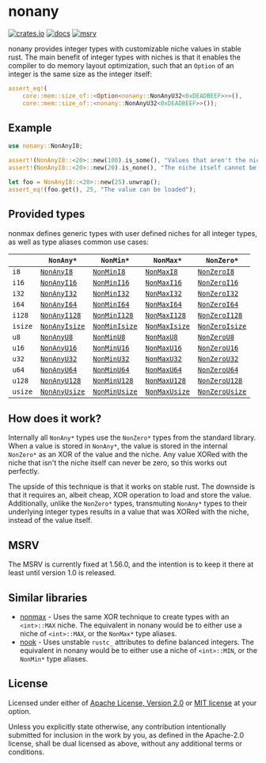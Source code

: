 # nonany
[![crates.io](https://img.shields.io/crates/v/nonany)](https://crates.io/crates/nonany)
[![docs](https://img.shields.io/docsrs/nonany)](https://docs.rs/nonany)
[![msrv](https://img.shields.io/crates/msrv/nonany)](https://docs.rs/nonany)

nonany provides integer types with customizable niche values in stable rust. The main benefit of integer types with niches is that it enables the compiler to do memory layout optimization, such that an `Option` of an integer is the same size as the integer itself:

```rust
assert_eq!(
    core::mem::size_of::<Option<nonany::NonAnyU32<0xDEADBEEF>>>(),
    core::mem::size_of::<nonany::NonAnyU32<0xDEADBEEF>>());
```

## Example
```rust
use nonany::NonAnyI8;

assert!(NonAnyI8::<20>::new(100).is_some(), "Values that aren't the niche can be stored");
assert!(NonAnyI8::<20>::new(20).is_none(), "The niche itself cannot be stored");

let foo = NonAnyI8::<20>::new(25).unwrap();
assert_eq!(foo.get(), 25, "The value can be loaded");
```

## Provided types
nonmax defines generic types with user defined niches for all integer types, as well as type aliases common use cases:

|   | `NonAny*` | `NonMin*` | `NonMax*` | `NonZero*` |
|---|---|---|---|---|
| `i8` | [`NonAnyI8`](https://docs.rs/nonany/latest/nonany/struct.NonAnyI8.html) | [`NonMinI8`](https://docs.rs/nonany/latest/nonany/type.NonMinI8.html) | [`NonMaxI8`](https://docs.rs/nonany/latest/nonany/type.NonMaxI8.html) | [`NonZeroI8`](https://docs.rs/nonany/latest/nonany/type.NonZeroI8.html) |
| `i16` | [`NonAnyI16`](https://docs.rs/nonany/latest/nonany/struct.NonAnyI16.html) | [`NonMinI16`](https://docs.rs/nonany/latest/nonany/type.NonMinI16.html) | [`NonMaxI16`](https://docs.rs/nonany/latest/nonany/type.NonMaxI16.html) | [`NonZeroI16`](https://docs.rs/nonany/latest/nonany/type.NonZeroI16.html) |
| `i32` | [`NonAnyI32`](https://docs.rs/nonany/latest/nonany/struct.NonAnyI32.html) | [`NonMinI32`](https://docs.rs/nonany/latest/nonany/type.NonMinI32.html) | [`NonMaxI32`](https://docs.rs/nonany/latest/nonany/type.NonMaxI32.html) | [`NonZeroI32`](https://docs.rs/nonany/latest/nonany/type.NonZeroI32.html) |
| `i64` | [`NonAnyI64`](https://docs.rs/nonany/latest/nonany/struct.NonAnyI64.html) | [`NonMinI64`](https://docs.rs/nonany/latest/nonany/type.NonMinI64.html) | [`NonMaxI64`](https://docs.rs/nonany/latest/nonany/type.NonMaxI64.html) | [`NonZeroI64`](https://docs.rs/nonany/latest/nonany/type.NonZeroI64.html) |
| `i128` | [`NonAnyI128`](https://docs.rs/nonany/latest/nonany/struct.NonAnyI128.html) | [`NonMinI128`](https://docs.rs/nonany/latest/nonany/type.NonMinI128.html) | [`NonMaxI128`](https://docs.rs/nonany/latest/nonany/type.NonMaxI128.html) | [`NonZeroI128`](https://docs.rs/nonany/latest/nonany/type.NonZeroI128.html) |
| `isize` | [`NonAnyIsize`](https://docs.rs/nonany/latest/nonany/struct.NonAnyIsize.html) | [`NonMinIsize`](https://docs.rs/nonany/latest/nonany/type.NonMinIsize.html) | [`NonMaxIsize`](https://docs.rs/nonany/latest/nonany/type.NonMaxIsize.html) | [`NonZeroIsize`](https://docs.rs/nonany/latest/nonany/type.NonZeroIsize.html) |
| `u8` | [`NonAnyU8`](https://docs.rs/nonany/latest/nonany/struct.NonAnyU8.html) | [`NonMinU8`](https://docs.rs/nonany/latest/nonany/type.NonMinU8.html) | [`NonMaxU8`](https://docs.rs/nonany/latest/nonany/type.NonMaxU8.html) | [`NonZeroU8`](https://docs.rs/nonany/latest/nonany/type.NonZeroU8.html) |
| `u16` | [`NonAnyU16`](https://docs.rs/nonany/latest/nonany/struct.NonAnyU16.html) | [`NonMinU16`](https://docs.rs/nonany/latest/nonany/type.NonMinU16.html) | [`NonMaxU16`](https://docs.rs/nonany/latest/nonany/type.NonMaxU16.html) | [`NonZeroU16`](https://docs.rs/nonany/latest/nonany/type.NonZeroU16.html) |
| `u32` | [`NonAnyU32`](https://docs.rs/nonany/latest/nonany/struct.NonAnyU32.html) | [`NonMinU32`](https://docs.rs/nonany/latest/nonany/type.NonMinU32.html) | [`NonMaxU32`](https://docs.rs/nonany/latest/nonany/type.NonMaxU32.html) | [`NonZeroU32`](https://docs.rs/nonany/latest/nonany/type.NonZeroU32.html) |
| `u64` | [`NonAnyU64`](https://docs.rs/nonany/latest/nonany/struct.NonAnyU64.html) | [`NonMinU64`](https://docs.rs/nonany/latest/nonany/type.NonMinU64.html) | [`NonMaxU64`](https://docs.rs/nonany/latest/nonany/type.NonMaxU64.html) | [`NonZeroU64`](https://docs.rs/nonany/latest/nonany/type.NonZeroU64.html) |
| `u128` | [`NonAnyU128`](https://docs.rs/nonany/latest/nonany/struct.NonAnyU128.html) | [`NonMinU128`](https://docs.rs/nonany/latest/nonany/type.NonMinU128.html) | [`NonMaxU128`](https://docs.rs/nonany/latest/nonany/type.NonMaxU128.html) | [`NonZeroU128`](https://docs.rs/nonany/latest/nonany/type.NonZeroU128.html) |
| `usize` | [`NonAnyUsize`](https://docs.rs/nonany/latest/nonany/struct.NonAnyUsize.html) | [`NonMinUsize`](https://docs.rs/nonany/latest/nonany/type.NonMinUsize.html) | [`NonMaxUsize`](https://docs.rs/nonany/latest/nonany/type.NonMaxUsize.html) | [`NonZeroUsize`](https://docs.rs/nonany/latest/nonany/type.NonZeroUsize.html) |


## How does it work?
Internally all `NonAny*` types use the `NonZero*` types from the standard library. When a value is stored in `NonAny*`, the value is stored in the internal `NonZero*` as an XOR of the value and the niche. Any value XORed with the niche that isn't the niche itself can never be zero, so this works out perfectly.

The upside of this technique is that it works on stable rust. The downside is that it requires an, albeit cheap, XOR operation to load and store the value. Additionally, unlike the `NonZero*` types, transmuting `NonAny*` types to their underlying integer types results in a value that was XORed with the niche, instead of the value itself.

## MSRV
The MSRV is currently fixed at 1.56.0, and the intention is to keep it there at least until version 1.0 is released.

## Similar libraries
 - [nonmax](https://github.com/LPGhatguy/nonmax) - Uses the same XOR technique to create types with an `<int>::MAX` niche. The equivalent in nonany would be to either use a niche of `<int>::MAX`, or the `NonMax*` type aliases.
 - [nook](https://github.com/tialaramex/nook/) - Uses unstable `rustc_` attributes to define balanced integers. The equivalent in nonany would be to either use a niche of `<int>::MIN`, or the `NonMin*` type aliases.
## License
Licensed under either of [Apache License, Version 2.0](LICENSE-APACHE) or [MIT license](LICENSE-MIT) at your option.

Unless you explicitly state otherwise, any contribution intentionally submitted for inclusion in the work by you, as defined in the Apache-2.0 license, shall be dual licensed as above, without any additional terms or conditions.